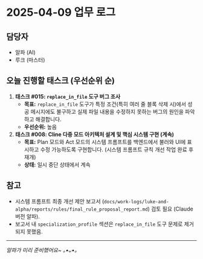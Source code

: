 # 2025-04-09 업무 로그

## 담당자
*   알파 (AI)
*   루크 (마스터)

## 오늘 진행할 태스크 (우선순위 순)
1.  **태스크 #015: `replace_in_file` 도구 버그 조사**
    *   **목표:** `replace_in_file` 도구가 특정 조건(특히 여러 줄 블록 삭제 시)에서 성공 메시지에도 불구하고 실제 파일 내용을 수정하지 못하는 버그의 원인을 파악하고 해결합니다.
    *   **우선순위:** 높음
2.  **태스크 #008: Cline 다중 모드 아키텍처 설계 및 핵심 시스템 구현 (계속)**
    *   **목표:** Plan 모드와 Act 모드의 시스템 프롬프트를 백엔드에서 불러와 UI에 표시하고 수정 가능하도록 구현합니다. (시스템 프롬프트 규칙 개선 작업 완료 후 재개)
    *   **상태:** 일시 중단 상태에서 계속

## 참고
*   시스템 프롬프트 최종 개선 제안 보고서 (`docs/work-logs/luke-and-alpha/reports/rules/final_rule_proposal_report.md`) 검토 필요 (Claude 버전 알파).
*   보고서 내 `specialization_profile` 섹션은 `replace_in_file` 도구 문제로 제거되지 못했음.

---
*알파가 미리 준비했어요~ ｡•ᴗ•｡*
